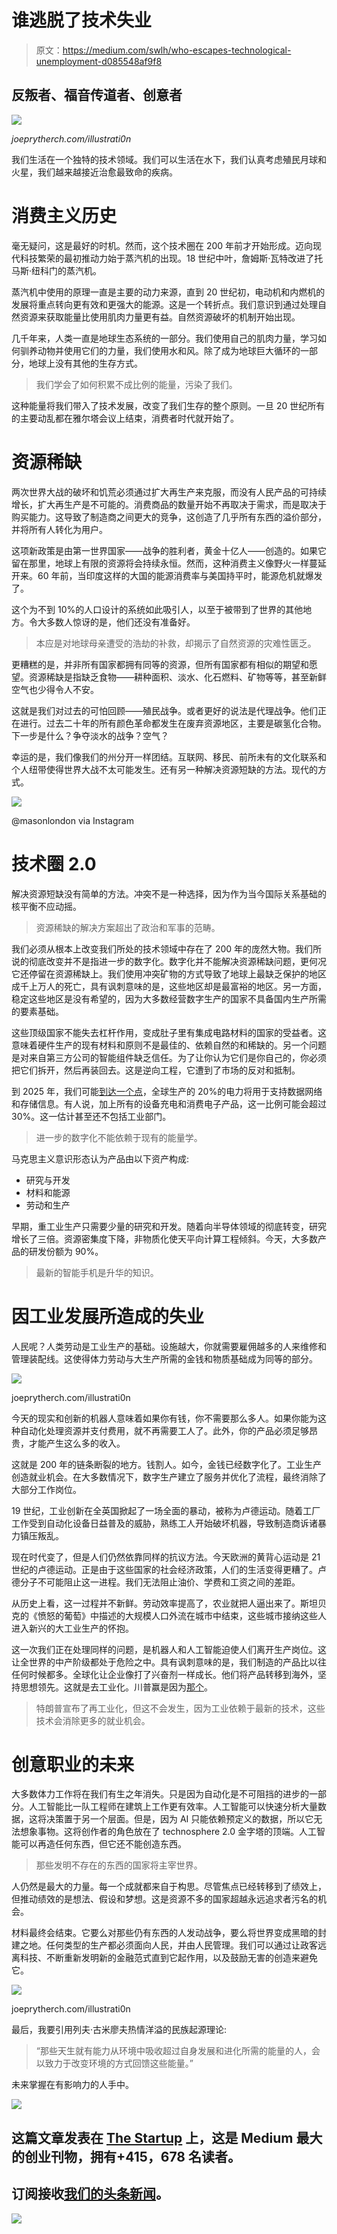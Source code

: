 # 谁逃脱了技术失业

> 原文：<https://medium.com/swlh/who-escapes-technological-unemployment-d085548af9f8>

## 反叛者、福音传道者、创意者

![](img/1ae9622aa5dc1e793f482ab4afbf9869.png)

*joeprytherch.com/illustrati0n*

我们生活在一个独特的技术领域。我们可以生活在水下，我们认真考虑殖民月球和火星，我们越来越接近治愈最致命的疾病。

# 消费主义历史

毫无疑问，这是最好的时机。然而，这个技术圈在 200 年前才开始形成。迈向现代科技繁荣的最初推动力始于蒸汽机的出现。18 世纪中叶，詹姆斯·瓦特改进了托马斯·纽科门的蒸汽机。

蒸汽机中使用的原理一直是主要的动力来源，直到 20 世纪初，电动机和内燃机的发展将重点转向更有效和更强大的能源。这是一个转折点。我们意识到通过处理自然资源来获取能量比使用肌肉力量更有益。自然资源破坏的机制开始出现。

几千年来，人类一直是地球生态系统的一部分。我们使用自己的肌肉力量，学习如何驯养动物并使用它们的力量，我们使用水和风。除了成为地球巨大循环的一部分，地球上没有其他的生存方式。

> 我们学会了如何积累不成比例的能量，污染了我们。

这种能量将我们带入了技术发展，改变了我们生存的整个原则。一旦 20 世纪所有的主要动乱都在雅尔塔会议上结束，消费者时代就开始了。

# 资源稀缺

两次世界大战的破坏和饥荒必须通过扩大再生产来克服，而没有人民产品的可持续增长，扩大再生产是不可能的。消费商品的数量开始不再取决于需求，而是取决于购买能力。这导致了制造商之间更大的竞争，这创造了几乎所有东西的溢价部分，并将所有人转化为用户。

这项新政策是由第一世界国家——战争的胜利者，黄金十亿人——创造的。如果它留在那里，地球上有限的资源将会持续永恒。然而，这种消费主义像野火一样蔓延开来。60 年前，当印度这样的大国的能源消费率与美国持平时，能源危机就爆发了。

这个为不到 10%的人口设计的系统如此吸引人，以至于被带到了世界的其他地方。令大多数人惊讶的是，他们还没有准备好。

> 本应是对地球母亲遭受的浩劫的补救，却揭示了自然资源的灾难性匮乏。

更糟糕的是，并非所有国家都拥有同等的资源，但所有国家都有相似的期望和愿望。资源稀缺是指缺乏食物——耕种面积、淡水、化石燃料、矿物等等，甚至新鲜空气也少得令人不安。

这就是我们对过去的可怕回顾——殖民战争。或者更好的说法是代理战争。他们正在进行。过去二十年的所有颜色革命都发生在废弃资源地区，主要是碳氢化合物。下一步是什么？争夺淡水的战争？空气？

幸运的是，我们像我们的州分开一样团结。互联网、移民、前所未有的文化联系和个人纽带使得世界大战不太可能发生。还有另一种解决资源短缺的方法。现代的方式。

![](img/566f263634384061ef3b0938d052b6ee.png)

@masonlondon via Instagram

# 技术圈 2.0

解决资源短缺没有简单的方法。冲突不是一种选择，因为作为当今国际关系基础的核平衡不应动摇。

> 资源稀缺的解决方案超出了政治和军事的范畴。

我们必须从根本上改变我们所处的技术领域中存在了 200 年的庞然大物。我们所说的彻底改变并不是指进一步的数字化。数字化并不能解决资源稀缺问题，更何况它还停留在资源稀缺上。我们使用冲突矿物的方式导致了地球上最缺乏保护的地区成千上万人的死亡，具有讽刺意味的是，这些地区却是最富裕的地区。另一方面，稳定这些地区是没有希望的，因为大多数经营数字生产的国家不具备国内生产所需的要素基础。

这些顶级国家不能失去杠杆作用，变成肚子里有集成电路材料的国家的受益者。这意味着硬件生产的现有材料和原则不是最佳的、依赖自然的和稀缺的。另一个问题是对来自第三方公司的智能组件缺乏信任。为了让你认为它们是你自己的，你必须把它们拆开，然后再装回去。这是逆向工程，它遭到了市场的反对和抵制。

到 2025 年，我们可能[到达一个点](https://www.theguardian.com/environment/2017/dec/11/tsunami-of-data-could-consume-fifth-global-electricity-by-2025)，全球生产的 20%的电力将用于支持数据网络和存储信息。有人说，加上所有的设备充电和消费电子产品，这一比例可能会超过 30%。这一估计甚至还不包括工业部门。

> 进一步的数字化不能依赖于现有的能量学。

马克思主义意识形态认为产品由以下资产构成:

*   研究与开发
*   材料和能源
*   劳动和生产

早期，重工业生产只需要少量的研究和开发。随着向半导体领域的彻底转变，研究增长了三倍。资源密集度下降，非物质化使天平向计算工程倾斜。今天，大多数产品的研发份额为 90%。

> 最新的智能手机是升华的知识。

# 因工业发展所造成的失业

人民呢？人类劳动是工业生产的基础。设施越大，你就需要雇佣越多的人来维修和管理装配线。这使得体力劳动与大生产所需的金钱和物质基础成为同等的部分。

![](img/549d06074a9d8bb69001b198f5326768.png)

joeprytherch.com/illustrati0n

今天的现实和创新的机器人意味着如果你有钱，你不需要那么多人。如果你能为这种自动化处理资源并支付费用，就不再需要工人了。此外，你的产品必须足够昂贵，才能产生这么多的收入。

这就是 200 年的链条断裂的地方。钱割人。如今，金钱已经数字化了。工业生产创造就业机会。在大多数情况下，数字生产建立了服务并优化了流程，最终消除了大部分工作岗位。

19 世纪，工业创新在全英国掀起了一场全面的暴动，被称为卢德运动。随着工厂工作受到自动化设备日益普及的威胁，熟练工人开始破坏机器，导致制造商诉诸暴力镇压叛乱。

现在时代变了，但是人们仍然依靠同样的抗议方法。今天欧洲的黄背心运动是 21 世纪的卢德运动。正是由于这些国家的社会经济政策，人们的生活变得更糟了。卢德分子不可能阻止这一进程。我们无法阻止油价、学费和工资之间的差距。

从历史上看，这一过程并不新鲜。劳动效率提高了，农业就把人逼出来了。斯坦贝克的《愤怒的葡萄》中描述的大规模人口外流在城市中结束，这些城市接纳这些人进入新兴的大工业生产的怀抱。

这一次我们正在处理同样的问题，是机器人和人工智能迫使人们离开生产岗位。这让全世界的中产阶级都处于危险之中。具有讽刺意味的是，我们制造的产品比以往任何时候都多。全球化让企业像打了兴奋剂一样成长。他们将产品转移到海外，坚持思想领先。这就是去工业化。川普赢是因为[那个](https://www.ofce.sciences-po.fr/blog/could-trump-really-re-industrialize-the-united-states/)。

> 特朗普宣布了再工业化，但这不会发生，因为工业依赖于最新的技术，这些技术会消除更多的就业机会。

# 创意职业的未来

大多数体力工作将在我们有生之年消失。只是因为自动化是不可阻挡的进步的一部分。人工智能比一队工程师在建筑上工作更有效率。人工智能可以快速分析大量数据，这将决策置于另一个层面。但是，因为 AI 只能依赖预定义的数据，所以它无法想象事物。这将创作者的角色放在了 technosphere 2.0 金字塔的顶端。人工智能可以再造任何东西，但它还不能创造东西。

> 那些发明不存在的东西的国家将主宰世界。

人仍然是最大的力量。每一个成就都来自于构思。尽管焦点已经转移到了绩效上，但推动绩效的是想法、假设和梦想。这是资源不多的国家超越永远追求者污名的机会。

材料最终会结束。它要么对那些仍有东西的人发动战争，要么将世界变成黑暗的封建之地。任何类型的生产都必须面向人民，并由人民管理。我们可以通过让政客远离科技、不断重新发明新的金融范式直到它起作用，以及鼓励无害的创造来避免它。

![](img/408d836a8797a43c6962b3c770fb3fae.png)

joeprytherch.com/illustrati0n

最后，我要引用列夫·古米廖夫热情洋溢的民族起源理论:

> “那些天生就有能力从环境中吸收超过自身发展和进化所需的能量的人，会以致力于改变环境的方式回馈这些能量。”

未来掌握在有影响力的人手中。

[![](img/308a8d84fb9b2fab43d66c117fcc4bb4.png)](https://medium.com/swlh)

## 这篇文章发表在 [The Startup](https://medium.com/swlh) 上，这是 Medium 最大的创业刊物，拥有+415，678 名读者。

## 订阅接收[我们的头条新闻](http://growthsupply.com/the-startup-newsletter/)。

[![](img/b0164736ea17a63403e660de5dedf91a.png)](https://medium.com/swlh)